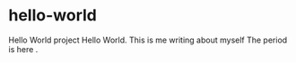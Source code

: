 # hello-world
Hello World project
Hello World.  This is me writing about myself
The period is here .
